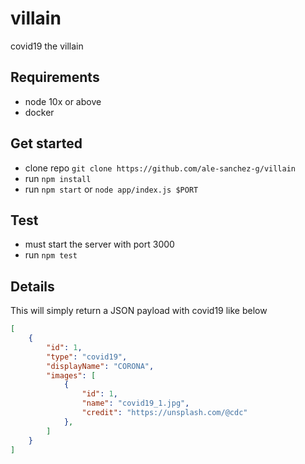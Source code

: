 # villain
covid19 the villain

## Requirements

- node 10x or above
- docker

## Get started

- clone repo `git clone https://github.com/ale-sanchez-g/villain`
- run `npm install`
- run `npm start` or `node app/index.js $PORT`

## Test

- must start the server with port 3000
- run `npm test`

## Details

This will simply return a JSON payload with covid19 like below

```json
[
    {
        "id": 1,
        "type": "covid19",
        "displayName": "CORONA",
        "images": [
            {
                "id": 1,
                "name": "covid19_1.jpg",
                "credit": "https://unsplash.com/@cdc"
            },
        ]
    }
]
```